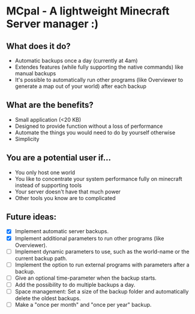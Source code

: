 # MCpal - A lightweight Minecraft Server manager :)

## What does it do?
- Automatic backups once a day (currently at 4am)
- Extendes features (while fully supporting the native commands) like manual backups
- It's possible to automatically run other programs (like Overviewer to generate a map out of your world) after each backup

## What are the benefits?
- Small application (<20 KB)
- Designed to provide function without a loss of performance
- Automate the things you would need to do by yourself otherwise
- Simplicity

## You are a potential user if...
- You only host one world
- You like to concentrate your system performance fully on minecraft instead of supporting tools
- Your server doesn't have that much power
- Other tools you know are to complicated

## Future ideas:
- [x] Implement automatic server backups.
- [x] Implement additional parameters to run other programs (like Overviewer).
- [ ] Implement dynamic parameters to use, such as the world-name or the current backup path.
- [ ] Implement the option to run external programs with parameters after a backup.
- [ ] Give an optional time-parameter when the backup starts.
- [ ] Add the possibility to do multiple backups a day.
- [ ] Space management: Set a size of the backup folder and automatically delete the oldest backups.
- [ ] Make a "once per month" and "once per year" backup.
